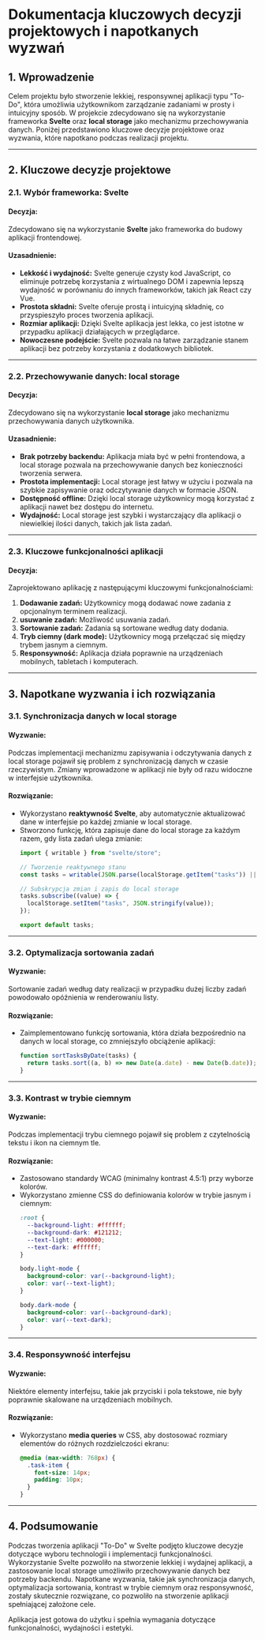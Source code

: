 # **Dokumentacja kluczowych decyzji projektowych i napotkanych wyzwań**

## **1. Wprowadzenie**
Celem projektu było stworzenie lekkiej, responsywnej aplikacji typu "To-Do", która umożliwia użytkownikom zarządzanie zadaniami w prosty i intuicyjny sposób. W projekcie zdecydowano się na wykorzystanie frameworka **Svelte** oraz **local storage** jako mechanizmu przechowywania danych. Poniżej przedstawiono kluczowe decyzje projektowe oraz wyzwania, które napotkano podczas realizacji projektu.

---

## **2. Kluczowe decyzje projektowe**

### **2.1. Wybór frameworka: Svelte**
#### **Decyzja:**
Zdecydowano się na wykorzystanie **Svelte** jako frameworka do budowy aplikacji frontendowej.

#### **Uzasadnienie:**
- **Lekkość i wydajność:** Svelte generuje czysty kod JavaScript, co eliminuje potrzebę korzystania z wirtualnego DOM i zapewnia lepszą wydajność w porównaniu do innych frameworków, takich jak React czy Vue.
- **Prostota składni:** Svelte oferuje prostą i intuicyjną składnię, co przyspieszyło proces tworzenia aplikacji.
- **Rozmiar aplikacji:** Dzięki Svelte aplikacja jest lekka, co jest istotne w przypadku aplikacji działających w przeglądarce.
- **Nowoczesne podejście:** Svelte pozwala na łatwe zarządzanie stanem aplikacji bez potrzeby korzystania z dodatkowych bibliotek.

---

### **2.2. Przechowywanie danych: local storage**
#### **Decyzja:**
Zdecydowano się na wykorzystanie **local storage** jako mechanizmu przechowywania danych użytkownika.

#### **Uzasadnienie:**
- **Brak potrzeby backendu:** Aplikacja miała być w pełni frontendowa, a local storage pozwala na przechowywanie danych bez konieczności tworzenia serwera.
- **Prostota implementacji:** Local storage jest łatwy w użyciu i pozwala na szybkie zapisywanie oraz odczytywanie danych w formacie JSON.
- **Dostępność offline:** Dzięki local storage użytkownicy mogą korzystać z aplikacji nawet bez dostępu do internetu.
- **Wydajność:** Local storage jest szybki i wystarczający dla aplikacji o niewielkiej ilości danych, takich jak lista zadań.

---

### **2.3. Kluczowe funkcjonalności aplikacji**
#### **Decyzja:**
Zaprojektowano aplikację z następującymi kluczowymi funkcjonalnościami:
1. **Dodawanie zadań:** Użytkownicy mogą dodawać nowe zadania z opcjonalnym terminem realizacji.
2. **usuwanie zadań:** Możliwość usuwania zadań.
3. **Sortowanie zadań:** Zadania są sortowane według daty dodania.
4. **Tryb ciemny (dark mode):** Użytkownicy mogą przełączać się między trybem jasnym a ciemnym.
5. **Responsywność:** Aplikacja działa poprawnie na urządzeniach mobilnych, tabletach i komputerach.

---

## **3. Napotkane wyzwania i ich rozwiązania**

### **3.1. Synchronizacja danych w local storage**
#### **Wyzwanie:**
Podczas implementacji mechanizmu zapisywania i odczytywania danych z local storage pojawił się problem z synchronizacją danych w czasie rzeczywistym. Zmiany wprowadzone w aplikacji nie były od razu widoczne w interfejsie użytkownika.

#### **Rozwiązanie:**
- Wykorzystano **reaktywność Svelte**, aby automatycznie aktualizować dane w interfejsie po każdej zmianie w local storage.
- Stworzono funkcję, która zapisuje dane do local storage za każdym razem, gdy lista zadań ulega zmianie:
  ```javascript
  import { writable } from "svelte/store";

  // Tworzenie reaktywnego stanu
  const tasks = writable(JSON.parse(localStorage.getItem("tasks")) || []);

  // Subskrypcja zmian i zapis do local storage
  tasks.subscribe((value) => {
    localStorage.setItem("tasks", JSON.stringify(value));
  });

  export default tasks;
  ```

---

### **3.2. Optymalizacja sortowania zadań**
#### **Wyzwanie:**
Sortowanie zadań według daty realizacji w przypadku dużej liczby zadań powodowało opóźnienia w renderowaniu listy.

#### **Rozwiązanie:**
- Zaimplementowano funkcję sortowania, która działa bezpośrednio na danych w local storage, co zmniejszyło obciążenie aplikacji:
  ```javascript
  function sortTasksByDate(tasks) {
    return tasks.sort((a, b) => new Date(a.date) - new Date(b.date));
  }
  ```

---

### **3.3. Kontrast w trybie ciemnym**
#### **Wyzwanie:**
Podczas implementacji trybu ciemnego pojawił się problem z czytelnością tekstu i ikon na ciemnym tle.

#### **Rozwiązanie:**
- Zastosowano standardy WCAG (minimalny kontrast 4.5:1) przy wyborze kolorów.
- Wykorzystano zmienne CSS do definiowania kolorów w trybie jasnym i ciemnym:
  ```css
  :root {
    --background-light: #ffffff;
    --background-dark: #121212;
    --text-light: #000000;
    --text-dark: #ffffff;
  }

  body.light-mode {
    background-color: var(--background-light);
    color: var(--text-light);
  }

  body.dark-mode {
    background-color: var(--background-dark);
    color: var(--text-dark);
  }
  ```

---

### **3.4. Responsywność interfejsu**
#### **Wyzwanie:**
Niektóre elementy interfejsu, takie jak przyciski i pola tekstowe, nie były poprawnie skalowane na urządzeniach mobilnych.

#### **Rozwiązanie:**
- Wykorzystano **media queries** w CSS, aby dostosować rozmiary elementów do różnych rozdzielczości ekranu:
  ```css
  @media (max-width: 768px) {
    .task-item {
      font-size: 14px;
      padding: 10px;
    }
  }
  ```

---

## **4. Podsumowanie**
Podczas tworzenia aplikacji "To-Do" w Svelte podjęto kluczowe decyzje dotyczące wyboru technologii i implementacji funkcjonalności. Wykorzystanie Svelte pozwoliło na stworzenie lekkiej i wydajnej aplikacji, a zastosowanie local storage umożliwiło przechowywanie danych bez potrzeby backendu. Napotkane wyzwania, takie jak synchronizacja danych, optymalizacja sortowania, kontrast w trybie ciemnym oraz responsywność, zostały skutecznie rozwiązane, co pozwoliło na stworzenie aplikacji spełniającej założone cele.

Aplikacja jest gotowa do użytku i spełnia wymagania dotyczące funkcjonalności, wydajności i estetyki.
